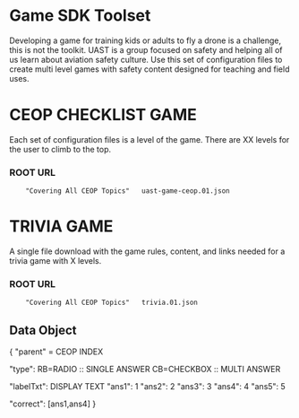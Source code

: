 # Game SDK Toolset 

Developing a game for training kids or adults to fly a drone is a challenge, this is not the toolkit.  UAST
is a group focused on safety and helping all of us learn about aviation safety culture.  Use this set of configuration
files to create multi level games with safety content designed for teaching and field uses.  


# CEOP CHECKLIST GAME
Each set of configuration files is a level of the game.  There are XX levels
for the user to climb to the top.
 
### ROOT URL
        "Covering All CEOP Topics"   uast-game-ceop.01.json 
  
  
 # TRIVIA GAME
 A single file download with the game rules, content, and links needed for a trivia game with X levels.

### ROOT URL
        "Covering All CEOP Topics"   trivia.01.json 
        

## Data Object 
{
"parent" = CEOP INDEX

"type": 
      RB=RADIO :: SINGLE ANSWER
      CB=CHECKBOX :: MULTI ANSWER
      
"labelTxt": DISPLAY TEXT
            "ans1": 1
            "ans2": 2
            "ans3": 3
            "ans4": 4
            "ans5": 5
            
"correct": [ans1,ans4] 
}
